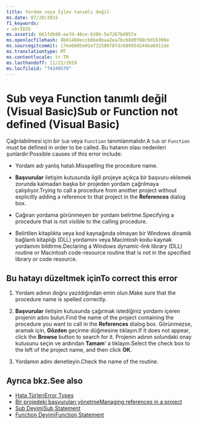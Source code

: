 ```yaml
---
title: Yordam veya İşlev tanımlı değil
ms.date: 07/20/2015
f1_keywords:
- vbrID35
ms.assetid: 661fdb90-ee7d-40ce-b30b-5e7267bd957a
ms.openlocfilehash: 8b81460eccb6be8baa2ea7bc68d0f80c9d16398e
ms.sourcegitcommit: 17ee6605e01ef32506f8fdc686954244ba6911de
ms.translationtype: MT
ms.contentlocale: tr-TR
ms.lasthandoff: 11/22/2019
ms.locfileid: "74349570"
---
```

# <a name="sub-or-function-not-defined-visual-basic"></a><span data-ttu-id="72995-102">Sub veya Function tanımlı değil (Visual Basic)</span><span class="sxs-lookup"><span data-stu-id="72995-102">Sub or Function not defined (Visual Basic)</span></span>
<span data-ttu-id="72995-103">Çağrılabilmesi için bir `Sub` veya `Function` tanımlanmalıdır.</span><span class="sxs-lookup"><span data-stu-id="72995-103">A `Sub` or `Function` must be defined in order to be called.</span></span> <span data-ttu-id="72995-104">Bu hatanın olası nedenleri şunlardır:</span><span class="sxs-lookup"><span data-stu-id="72995-104">Possible causes of this error include:</span></span>  
  
- <span data-ttu-id="72995-105">Yordam adı yanlış hatalı.</span><span class="sxs-lookup"><span data-stu-id="72995-105">Misspelling the procedure name.</span></span>  
  
- <span data-ttu-id="72995-106">**Başvurular** iletişim kutusunda ilgili projeye açıkça bir başvuru eklemek zorunda kalmadan başka bir projeden yordam çağrılmaya çalışılıyor.</span><span class="sxs-lookup"><span data-stu-id="72995-106">Trying to call a procedure from another project without explicitly adding a reference to that project in the **References** dialog box.</span></span>  
  
- <span data-ttu-id="72995-107">Çağıran yordama görünmeyen bir yordam belirtme.</span><span class="sxs-lookup"><span data-stu-id="72995-107">Specifying a procedure that is not visible to the calling procedure.</span></span>  
  
- <span data-ttu-id="72995-108">Belirtilen kitaplıkta veya kod kaynağında olmayan bir Windows dinamik bağlantı kitaplığı (DLL) yordamını veya Macintosh kodu-kaynak yordamını bildirme.</span><span class="sxs-lookup"><span data-stu-id="72995-108">Declaring a Windows dynamic-link library (DLL) routine or Macintosh code-resource routine that is not in the specified library or code resource.</span></span>  
  
## <a name="to-correct-this-error"></a><span data-ttu-id="72995-109">Bu hatayı düzeltmek için</span><span class="sxs-lookup"><span data-stu-id="72995-109">To correct this error</span></span>  
  
1. <span data-ttu-id="72995-110">Yordam adının doğru yazıldığından emin olun.</span><span class="sxs-lookup"><span data-stu-id="72995-110">Make sure that the procedure name is spelled correctly.</span></span>  
  
2. <span data-ttu-id="72995-111">**Başvurular** iletişim kutusunda çağırmak istediğiniz yordamı içeren projenin adını bulun.</span><span class="sxs-lookup"><span data-stu-id="72995-111">Find the name of the project containing the procedure you want to call in the **References** dialog box.</span></span> <span data-ttu-id="72995-112">Görünmezse, aramak için, **Gözden** geçirme düğmesine tıklayın.</span><span class="sxs-lookup"><span data-stu-id="72995-112">If it does not appear, click the **Browse** button to search for it.</span></span> <span data-ttu-id="72995-113">Projenin adının solundaki onay kutusunu seçin ve ardından **Tamam**' a tıklayın.</span><span class="sxs-lookup"><span data-stu-id="72995-113">Select the check box to the left of the project name, and then click **OK**.</span></span>  
  
3. <span data-ttu-id="72995-114">Yordamın adını denetleyin.</span><span class="sxs-lookup"><span data-stu-id="72995-114">Check the name of the routine.</span></span>  
  
## <a name="see-also"></a><span data-ttu-id="72995-115">Ayrıca bkz.</span><span class="sxs-lookup"><span data-stu-id="72995-115">See also</span></span>

- [<span data-ttu-id="72995-116">Hata Türleri</span><span class="sxs-lookup"><span data-stu-id="72995-116">Error Types</span></span>](../../../visual-basic/programming-guide/language-features/error-types.md)
- [<span data-ttu-id="72995-117">Bir projedeki başvuruları yönetme</span><span class="sxs-lookup"><span data-stu-id="72995-117">Managing references in a project</span></span>](/visualstudio/ide/managing-references-in-a-project)
- [<span data-ttu-id="72995-118">Sub Deyimi</span><span class="sxs-lookup"><span data-stu-id="72995-118">Sub Statement</span></span>](../../../visual-basic/language-reference/statements/sub-statement.md)
- [<span data-ttu-id="72995-119">Function Deyimi</span><span class="sxs-lookup"><span data-stu-id="72995-119">Function Statement</span></span>](../../../visual-basic/language-reference/statements/function-statement.md)
